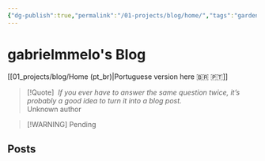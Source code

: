 ```yaml
---
{"dg-publish":true,"permalink":"/01-projects/blog/home/","tags":"gardenEntry","dgHomeLink":true,"dgPassFrontmatter":false}
---
```


# gabrielmmelo's Blog
[[01_projects/blog/Home (pt_br)|Portuguese version here 🇧🇷 🇵🇹]]

> [!Quote] ‎ 
> *If you ever have to answer the same question twice, it’s probably a good idea to turn it into a blog post.*  
> Unknown author


> [!WARNING] Pending


## Posts


